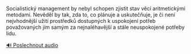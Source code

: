 
Socialistický management by nebyl schopen zjistit stav věcí aritmetickými metodami. Nevěděl by tak, zda to, co plánuje a uskutečňuje, je či není nejvhodnější užití prostředků dostupných k uspokojení potřeb považovaných jím samým za nejnaléhavější a stále neuspokojené potřeby lidu.

[🔊 Poslechnout audio](/data/7-paragraphs/audio/chapter_93/para_007-Socialistick-management-by-nebyl-schopen-zjistit.mp3)
